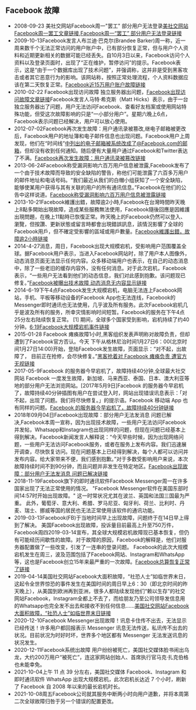 ## Facebook 故障

-  2008-09-23  美社交网站Facebook周一"罢工" 部分用户无法登录[美社交网站Facebook周一罢工文章链接](http://www.chinanews.com/it/hlwxw/news/2008/09-23/1390493.shtml),[Facebook周一“罢工” 部分用户无法登录链接](https://news.pconline.com.cn/itnews/nw/0809/1427105.html)
-  2009-10-13Facebook发言人布兰迪·巴克尔(Brandee Barker)周一称，近一周来数千个无法正常访问的用户账户中，已有部分恢复正常，但与用户个人资料和近期更新相关的数据可能已经丢失。自10月3日以来，Facebook访问个人资料以及登录页面时，出现了“正在维护，暂停访问”的提示。Facebook表示，这是“由于一个数据库出现了技术问题”，并强调称，这并非是受到黑客攻击或者其它恶意行为的影响。该网站称，按照正常处理流程，个人资料数据应该在第二天恢复正常。[Facebook近15万用户账户故障链接](http://www.ccidcom.com/hulianwang/20091013/5es86MLknXNxN9Fo.html)
-  2010-02-22  Facebook出现访问故障 独立服务器出问题，[Facebook出现访问故障文章链接](https://tech.china.com/zh_cn/news/net/international/11066128/20100222/15823326.html)Facebook发言人马特·希克斯（Matt Hicks）表示，由于一台独立服务器出了问题，用户无法访问Facebook、查看好友档案或使用网站特殊功能，但受这次故障影响的只是“一小部分用户”。星期六晚上6点，Facebook表示问题已经解决，用户可以放心使用。
-  2012-07-02Facebook再次发生故障：用户通讯录被篡改,继电子邮箱被更改后，Facebook用户的地址簿和电子邮件信息也出现问题。Facebook用户上周发现，他们在“时间线”中列出的电子邮箱被系统改成了@Facebook.com的邮箱，但却没有收到任何通知。随后便有大量用户通过Facebook和Twitter表达了不满。[Facebook再次发生故障：用户通讯录被篡改链接](https://aqzt.com/bubble/12245.html)
-   2013-06-24Facebook称受漏洞影响六百万用户信息被泄露,Facebook发布了一个由于技术故障而导致的安全缺陷的警告，称他们可能泄露了六百多万用户的邮件地址和电话号码。“我们最近从我们的白帽小组获知了一个安全缺陷，能够使某用户获得与其有关联的用户的所有通讯信息。”Facebook在他们的公告中这样说道。[Facebook称受漏洞影响六百万用户信息被泄露链接](https://netsecurity.51cto.com/art/201306/400240.htm)
-   2013-10-21Facebook維護出錯，故障逾2小時,Facebook在台灣時間昨天晚上8點多開始出現故障，造成某些服務無法使用，Facebook隨後回應是因維護出現問題，在晚上11點時已恢復正常。昨天晚上的Facebook仍然可以登入、瀏覽，但按讚、更新狀態或留言時都會出現錯誤訊息，該情況影響了全球的Facebook用戶，但不確定受影響的區域或用戶數量。[Facebook維護出錯，故障逾2小時链接](https://ithome.com.tw/news/83286)
-  2014-4-27消息，周日，Facebook出现大规模宕机，受影响用户范围覆盖全球。据Facebook用户表示，当进入Facebook网站时，除了用户本人图像外，动态消息页面无法显示任何内容。众多移动端用户也表示，在自己的动态消息中，除了一些老旧的缓存内容外，没有任何消息。对于此次宕机，Facebook表示，“一些用户无法看到他们的动态信息，我们对此感到抱歉。该问题现已修复。”[Facebook被曝出技术故障 动态消息无内容显示链接](https://tech.qq.com/a/20140428/001805.htm)
-  2014-6-19下午4点Facebook发生大规模宕机，电脑无法连上Facebook网站，手机、平板等移动设备的Facebook App也无法连线，Facebook的Messenger即时通讯也无法使用，几乎波及所有服务。此次Facebook宕机几乎是波及所有的服务，所幸灾情影响时间短暂。Facebook的服务在下午4点25分左右陆续恢复正常。 [1]  期间，全球多个国家受到影响，宕机持续了约40分钟。[6·19Facebook大规模宕机事件链接](https://baike.baidu.com/item/6%C2%B719Facebook%E5%A4%A7%E8%A7%84%E6%A8%A1%E5%AE%95%E6%9C%BA%E4%BA%8B%E4%BB%B6)
-  2015-01-28  Facebook 瘫痪故障1小时,黑客组织发表声明称对故障负责，但却遭到了Facebook官方否认。今天 下午从格林尼治时间1月27日6：00(北京时间1月27日14:00)开始，登陆Facebook发生故障，页面显示：“对不起，出故障了， 目前正在抢修，会尽快修复。”[黑客抢着对 Facebook 瘫痪负责 遭官方无视链接](https://www.oschina.net/news/59178/hacker-response-to-facebook-fault)
-  2017-05-9Facebook 的服务器今早宕机了，故障持续40分钟,全球最大社交网站 Facebook 一度发生故障，新加坡、马来西亚、泰国、日本、澳大利亚等地的部分用户无法浏览网站。[2017年5月9日]Facebook 的服务器今早宕机了，故障持续40分钟插图有用户在尝试登入时，网站出现错误讯息表示：「对不起，出现了问题。我们将尽快修复。」的提示语。Facebook 移动端 App 也有同样的问题。[Facebook 的服务器今早宕机了，故障持续40分钟链接](http://www.yunweipai.com/16188.html)
-  2018年09月04日Facebook出现故障：部分用户无法发消息 问题已解决,Facebook本周一宣称，因为出现技术故障，一些用户无法访问Facebook并发帖，Whatsapp和Instagram也出现同样的问题，但现在问题已经基本上得到解决。Facebook新闻发言人解释说：“今天早些时候，因为出现网络问题，一些用户无法访问Facebook服务，或者在服务上发布内容。我们迅速展开调查，尽快恢复访问。现在问题基本上已经得到解决，每个人都可以访问并发布内容。给大家带来不便，我们感到抱歉。”对于多数受影响用户来说，本次故障持续时间不到90分钟，而且问题并非发生在特定地区。[Facebook出现故障：部分用户无法发消息 问题已解决链接](https://tech.sina.com.cn/i/2018-09-04/doc-ihiqtcan7883444.shtml)
-  2018-11-19Facebook旗下的即时通讯软件Facebook Messenger周一在许多国家出现了无法正常使用的情况。 "Facebook Messenger软件在美国东部时间14:57时开始出现故障。" 这一时常状况尤其在波兰、英国和法国三国最为严重。 此外，葡萄牙、意大利、希腊、罗马尼亚、匈牙利、荷兰、比利时、丹麦、瑞士、挪威等国的居民也无法正常使用该软件的通讯功能。
-  2019-03-13Facebook(FB)于当地时间早上出现故障，问题终于在14日早上得到了解决。 美国Facebook出现故障，投诉量目前最高上升至750万件，Facebook周四2019-03-14宣布，其全球大规模宕机故障现已基本恢复，但仍有可能经历间歇性的故障。对于故障的原因，Facebook的解释是，他们对服务器配置做了一些改变，引发了一连串的登录问题。 Facebook的此次大规模宕机发生在周三，波及范围包括了Facebook网站、Instagram和WhatsApp等，这也是Facebook创立15年来最严重的一次故障。[Facebook总算恢复正常了链接](http://www.it-times.com.cn/a/hulianwang/2019/0314/26641.html)
-  2019-04-14美国社交网站Facebook大面积故障，“社恐人士”如临世界末日，这起令全世界惊恐的事件发生在美国时间的周日早上6：30（即北京时间的昨天晚上），从美国到欧洲再到亚洲，很多人都陆续发现他们“赖以生存”的社交网站Facebook，Instagram全都上不去了，而给朋友乃至公司领导发信息用的Whatsapp也完全发不出去和接收不到任何信息……[美国社交网站Facebook大面积故障，“社恐人士”如临世界末日链接](https://www.sohu.com/a/308196620_631340)
-  2020-12-10Facebook Messenger出现故障！讯息卡住传不出去，无法显示已经传送！许多用户都回报表示 Messenger 讯息无法传送，私讯传不出去的状况。目前状况为时好时坏，世界多个地区都有 Messenger 无法发送讯息的状况发生。
-  2020-12-11Facebook系统出故障 用户纷纷被死亡，美国社交媒体脸书闹出乌龙，大约200万用户“被死亡”，连这家网站创始人、首席执行官马克·扎克伯格也未能幸免。
-  2021-10-04上午 11 点 39 分左右，美国社交媒体 Facebook、Instagram 和即时通讯软件 WhatsApp 出现大规模宕机，此次宕机长达近 7 个小时，刷新了 Facebook 自 2008 年以来的最长宕机时长。
-  2021-10-08周五Facebook公司就其服务中断两小时向用户道歉，并将本周第二次全球故障归咎于另一个错误的配置更改。
